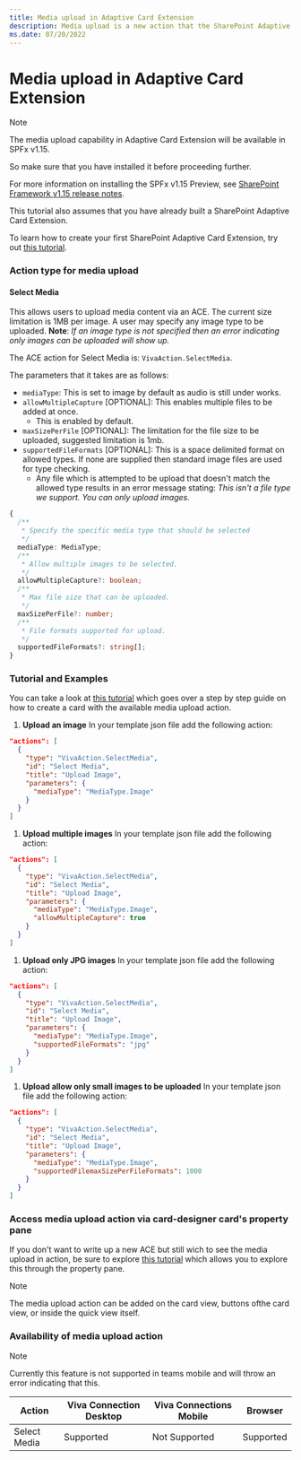 ```yaml
---
title: Media upload in Adaptive Card Extension
description: Media upload is a new action that the SharePoint Adaptive Card Extension framework supports, which enables third party developers to upload data content to sharepoint.
ms.date: 07/20/2022
---
```

# Media upload in Adaptive Card Extension

> [!NOTE]
> The media upload capability in Adaptive Card Extension will be available in SPFx v1.15.
>
> So make sure that you have installed it before proceeding further.
>
> For more information on installing the SPFx v1.15 Preview, see [SharePoint Framework v1.15 release notes](../../../../release-1.15.md).
>
> This tutorial also assumes that you have already built a SharePoint Adaptive Card Extension.
>
> To learn how to create your first SharePoint Adaptive Card Extension, try out [this tutorial](../../../get-started/build-first-sharepoint-adaptive-card-extension.md).


### Action type for media upload

#### Select Media

This allows users to upload media content via an ACE. The current size limitation is 1MB per image. A user may specify any image type to be uploaded. **Note**: _If an image type is not specified then an error indicating only images can be uploaded will show up._

The ACE action for Select Media is: `VivaAction.SelectMedia`.

The parameters that it takes are as follows:

- `mediaType`: This is set to image by default as audio is still under works.
- `allowMultipleCapture` [OPTIONAL]: This enables multiple files to be added at once.
  - This is enabled by default.
- `maxSizePerFile` [OPTIONAL]: The limitation for the file size to be uploaded, suggested limitation is 1mb.
- `supportedFileFormats` [OPTIONAL]:  This is a space delimited format on allowed types. If none are supplied then standard image files are used for type checking.
  - Any file which is attempted to be upload that doesn't match the allowed type results in an error message stating: _This isn't a file type we support. You can only upload images._

```typescript
{
  /**
   * Specify the specific media type that should be selected
   */
  mediaType: MediaType;
  /**
   * Allow multiple images to be selected.
   */
  allowMultipleCapture?: boolean;
  /**
   * Max file size that can be uploaded.
   */
  maxSizePerFile?: number;
  /**
   * File formats supported for upload.
   */
  supportedFileFormats?: string[];
}
```

### Tutorial and Examples

You can take a look at [this tutorial](./MediaUploadTutorial.md) which goes over a step by step guide on how to create a card with the available media upload action.

1. **Upload an image**
  In your template json file add the following action:
  ```json
  "actions": [
    {
      "type": "VivaAction.SelectMedia",
      "id": "Select Media",
      "title": "Upload Image",
      "parameters": {
        "mediaType": "MediaType.Image"
      }
    }
  ]
  ```

1. **Upload multiple images**
  In your template json file add the following action:
  ```json
  "actions": [
    {
      "type": "VivaAction.SelectMedia",
      "id": "Select Media",
      "title": "Upload Image",
      "parameters": {
        "mediaType": "MediaType.Image",
        "allowMultipleCapture": true
      }
    }
  ]
  ```

1. **Upload only JPG images**
  In your template json file add the following action:
  ```json
  "actions": [
    {
      "type": "VivaAction.SelectMedia",
      "id": "Select Media",
      "title": "Upload Image",
      "parameters": {
        "mediaType": "MediaType.Image",
        "supportedFileFormats": "jpg"
      }
    }
  ]
  ```

1. **Upload allow only small images to be uploaded**
In your template json file add the following action:
  ```json
  "actions": [
    {
      "type": "VivaAction.SelectMedia",
      "id": "Select Media",
      "title": "Upload Image",
      "parameters": {
        "mediaType": "MediaType.Image",
        "supportedFilemaxSizePerFileFormats": 1000
      }
    }
  ]
  ```

### Access media upload action via card-designer card's property pane

If you don't want to write up a new ACE but still wich to see the media upload in action, be sure to explore [this tutorial](./MediaUploadPropertyPane.md) which allows you to explore this through the property pane.

> [!NOTE]
> The media upload action can be added on the card view, buttons ofthe card view, or inside the quick view itself.

### Availability of media upload action

> [!NOTE]
> Currently this feature is not supported in teams mobile and will throw an error indicating that this.

Action       | Viva Connection Desktop | Viva Connections Mobile | Browser
------------- | ------------- | ------------- | -------------
Select Media | Supported | Not Supported | Supported